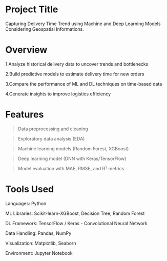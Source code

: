 # Project Title
Capturing Delivery Time Trend using Machine and Deep Learning Models Considering Geospatial Informations.

# Overview
1.Analyze historical delivery data to uncover trends and bottlenecks

2.Build predictive models to estimate delivery time for new orders

3.Compare the performance of ML and DL techniques on time-based data

4.Generate insights to improve logistics efficiency

# Features
> Data preprocessing and cleaning

> Exploratory data analysis (EDA)

> Machine learning models (Random Forest, XGBoost)

> Deep learning model (DNN with Keras/TensorFlow)

> Model evaluation with MAE, RMSE, and R² metrics

# Tools Used
Languages: Python

ML Libraries: Scikit-learn-XGBoost, Decision Tree, Random Forest

DL Framework: TensorFlow / Keras - Convolutional Neural Network

Data Handling: Pandas, NumPy

Visualization: Matplotlib, Seaborn

Environment: Jupyter Notebook

